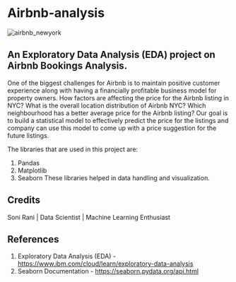 # Airbnb-analysis
![airbnb_newyork](https://user-images.githubusercontent.com/100474431/173326172-e96580c5-b8fb-4e35-8956-2581149399ad.jpg)

## **An Exploratory Data Analysis (EDA) project on Airbnb Bookings Analysis.**

One of the biggest challenges for Airbnb is to maintain positive
customer experience along with having a financially profitable
business model for property owners. How factors are affecting
the price for the Airbnb listing in NYC? What is the overall
location distribution of Airbnb NYC? Which neighbourhood has
a better average price for the Airbnb listing? Our goal is to
build a statistical model to effectively predict the price for the
listings and company can use this model to come up with a
price suggestion for the future listings.

The libraries that are used in this project are:

1. Pandas
2. Matplotlib
3. Seaborn These libraries helped in data handling and visualization.

 ## **Credits**

Soni Rani | Data Scientist | Machine Learning Enthusiast

## **References**
1. Exploratory Data Analysis (EDA) - https://www.ibm.com/cloud/learn/exploratory-data-analysis
2. Seaborn Documentation - https://seaborn.pydata.org/api.html

